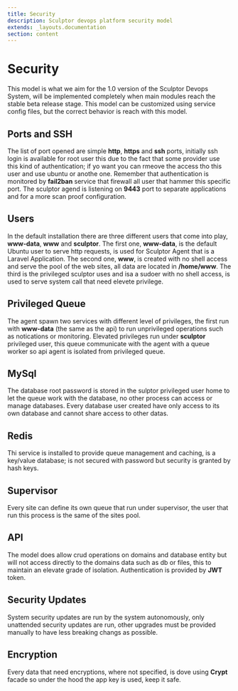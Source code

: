 ```yaml
---
title: Security
description: Sculptor devops platform security model
extends: _layouts.documentation
section: content
---
```


# Security
This model is what we aim for the 1.0 version of the Sculptor Devops System, will be implemented completely when main modules reach the stable beta release stage. This model can be customized using service config files, but the correct behavior is reach with this model.

## Ports and SSH
The list of port opened are simple **http**, **https** and **ssh** ports, initially ssh login is available for root user this due to the fact that some provider use this kind of authentication; if yo want you can rmeove the access tho this user and use ubuntu or anothe one. Remember that authentication is monitored by **fail2ban** service that firewall all user that hammer this specific port. The sculptor agend is listening on **9443** port to separate applications and for a more scan proof configuration.


## Users
In the default installation there are three different users that come into play, **www-data**, **www** and **sculptor**. The first one, **www-data**, is the default Ubuntu user to serve http requests, is used for Sculptor Agent that is a Laravel Application. The second one, **www**, is created with no shell access and serve the pool of the web sites, all data are located in **/home/www**. The third is the privileged sculptor uses and isa a sudoer with no shell access, is used to serve system call that need elevete privilege.

## Privileged Queue
The agent spawn two services with different level of privileges, the first run with **www-data** (the same as the api) to run unprivileged operations such as notications or monitoring. Elevated privileges run under **sculptor** privileged user, this queue communicate with the agent with a queue worker so api agent is isolated from privileged queue.

## MySql
The database root password is stored in the sulptor privileged user home to let the queue work with the database, no other process can access or manage databases. Every database user created have only access to its own database and cannot share access to other datas.

## Redis
Thi service is installed to provide queue management and caching, is a key/value database; is not secured with password but security is granted by hash keys.

## Supervisor
Every site can define its own queue that run under supervisor, the user that run this process is the same of the sites pool.

## API
The model does allow crud operations on domains and database entity but will not access directly to the domains data such as db or files, this to maintain an elevate grade of isolation. Authentication is provided by **JWT** token.

## Security Updates
System security updates are run by the system autonomously, only unattended security updates are run, other upgrades must be provided manually to have less breaking changs as possible.

## Encryption
Every data that need encryptions, where not specified, is dove using **Crypt** facade so under the hood the app key is used, keep it safe.